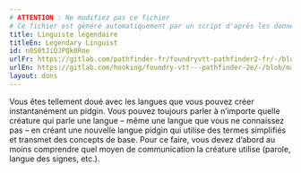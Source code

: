 ```yaml
---
# ATTENTION : Ne modifiez pas ce fichier
# Ce fichier est généré automatiquement par un script d'après les données du module Foundry VTT officiel et de sa traduction
title: Linguiste légendaire
titleEn: Legendary Linguist
id: n0S0tJiOJPQk0Rne
urlFr: https://gitlab.com/pathfinder-fr/foundryvtt-pathfinder2-fr/-/blob/master/data/feats/n0S0tJiOJPQk0Rne.htm
urlEn: https://gitlab.com/hooking/foundry-vtt---pathfinder-2e/-/blob/master/packs/data/feats.db/legendary-linguist.json
layout: dons
---
```

Vous êtes tellement doué avec les langues que vous pouvez créer instantanément un pidgin. Vous pouvez toujours parler à n’importe quelle créature qui parle une langue – même une langue que vous ne connaissez pas – en créant une nouvelle langue pidgin qui utilise des termes simplifiés et transmet des concepts de base. Pour ce faire, vous devez d’abord au moins comprendre quel moyen de communication la créature utilise (parole, langue des signes, etc.).
